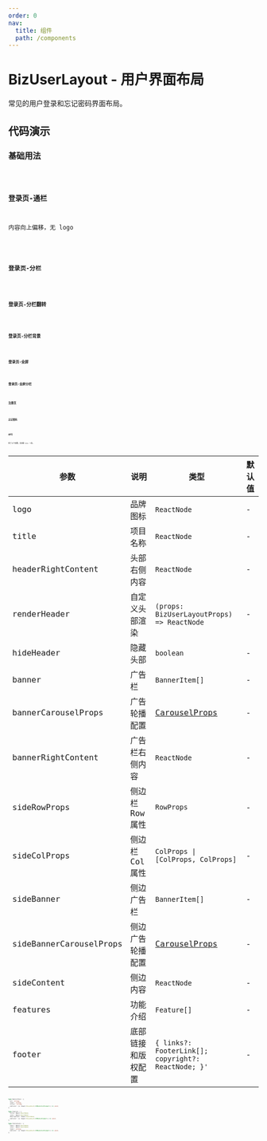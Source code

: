 ```yaml
---
order: 0
nav:
  title: 组件
  path: /components
---
```


# BizUserLayout - 用户界面布局

常见的用户登录和忘记密码界面布局。

## 代码演示

### 基础用法

<code src="./demos/basic.tsx" />

### 登录页-通栏

内容向上偏移，无 logo

<code src="./demos/login-full.tsx" />

### 登录页-分栏

<code src="./demos/login-side.tsx" />

### 登录页-分栏翻转

<code src="./demos/login-side-reverse.tsx" />

### 登录页-分栏背景

<code src="./demos/login-side-bg.tsx" />

### 登录页-全屏

<code src="./demos/login-fullscreen.tsx" />

### 登录页-全屏分栏

<code src="./demos/login-fullscreen-column.tsx" />

### 注册页

<code src="./demos/register.tsx" />

### 忘记密码

<code src="./demos/forget-password.tsx" />

## API

除了以下参数，其余和 div 一样。

| 参数 | 说明 | 类型 | 默认值 |
| --- | --- | --- | --- |
| logo | 品牌图标 | `ReactNode` | - |
| title | 项目名称 | `ReactNode` | - |
| headerRightContent | 头部右侧内容 | `ReactNode` | - |
| renderHeader | 自定义头部渲染 | `(props: BizUserLayoutProps) => ReactNode` | - |
| hideHeader | 隐藏头部 | `boolean` | - |
| banner | 广告栏 | `BannerItem[]` | - |
| bannerCarouselProps | 广告轮播配置 | [CarouselProps] | - |
| bannerRightContent | 广告栏右侧内容 | `ReactNode` | - |
| sideRowProps | 侧边栏 Row 属性 | `RowProps` | - |
| sideColProps | 侧边栏 Col 属性 | `ColProps \| [ColProps, ColProps]` | - |
| sideBanner | 侧边广告栏 | `BannerItem[]` | - |
| sideBannerCarouselProps | 侧边广告轮播配置 | [CarouselProps] | - |
| sideContent | 侧边内容 | `ReactNode` | - |
| features | 功能介绍 | `Feature[]` | - |
| footer | 底部链接和版权配置 | `{ links?: FooterLink[]; copyright?: ReactNode; }'` | - |

```typescript
type BannerItem = {
  src: string;
  link?: string;
  title?: string;
  onClick?: (e: React.MouseEvent<HTMLAnchorElement>) => void;
};

type Feature = {
  title: React.ReactNode;
  icon?: React.ReactNode;
  description?: React.ReactNode;
  onClick?: (e: React.MouseEvent<HTMLDivElement>) => void;
};

type FooterLink = {
  text?: React.ReactNode;
  icon?: React.ReactNode;
  link?: string;
  onClick?: (e: React.MouseEvent<HTMLAnchorElement>) => void;
};
```

[carouselprops]: https://ant-design.gitee.io/components/carousel-cn/#API
